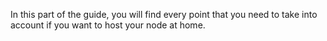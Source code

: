 In this part of the guide, you will find every point that you need to take into account if you want to host your node at home.
